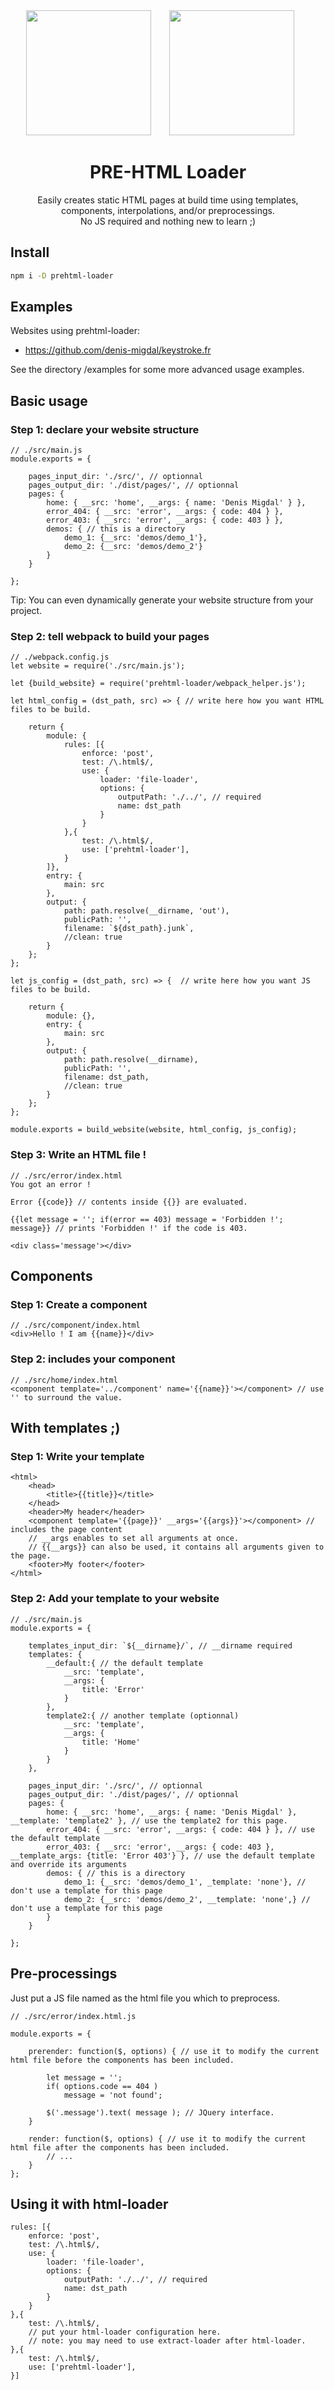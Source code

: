 <div align="center">
  <img width="200" height="200"
    src="https://worldvectorlogo.com/logos/html5.svg">
  <a href="https://github.com/webpack/webpack">
    <img width="200" height="200" vspace="" hspace="25"
      src="https://worldvectorlogo.com/logos/webpack.svg">
  </a>
  <h1>PRE-HTML Loader</h1>
  <p>Easily creates static HTML pages at build time using templates, components, interpolations, and/or preprocessings.<br/>
No JS required and nothing new to learn ;)<p>
</div>


<h2>Install</h2>

```bash
npm i -D prehtml-loader
```

<h2>Examples</h2>

Websites using prehtml-loader:
* https://github.com/denis-migdal/keystroke.fr

See the directory /examples for some more advanced usage examples.

<h2>Basic usage</h2>

<h3>Step 1: declare your website structure</h3>

```
// ./src/main.js
module.exports = {

	pages_input_dir: './src/', // optionnal
	pages_output_dir: './dist/pages/', // optionnal
	pages: {
		home: { __src: 'home', __args: { name: 'Denis Migdal' } },
		error_404: { __src: 'error', __args: { code: 404 } },
		error_403: { __src: 'error', __args: { code: 403 } },
		demos: { // this is a directory
			demo_1: {__src: 'demos/demo_1'},
			demo_2: {__src: 'demos/demo_2'}
		}
	}

};
```
Tip: You can even dynamically generate your website structure from your project.

<h3>Step 2: tell webpack to build your pages</h3>

```
// ./webpack.config.js
let website = require('./src/main.js');

let {build_website} = require('prehtml-loader/webpack_helper.js');

let html_config = (dst_path, src) => { // write here how you want HTML files to be build.

	return {
		module: {
			rules: [{
				enforce: 'post',
				test: /\.html$/,
				use: {
					loader: 'file-loader',
					options: {
						outputPath: './../', // required
						name: dst_path
					}
				}
			},{
				test: /\.html$/,
				use: ['prehtml-loader'],
			}
		]},
		entry: { 
			main: src
		},
		output: {
			path: path.resolve(__dirname, 'out'),
			publicPath: '',
			filename: `${dst_path}.junk`,
			//clean: true
		}
	};
};

let js_config = (dst_path, src) => {  // write here how you want JS files to be build.

	return {
		module: {},
		entry: {
			main: src
		},
		output: {
			path: path.resolve(__dirname),
			publicPath: '',
			filename: dst_path,
			//clean: true
		}
	};
};

module.exports = build_website(website, html_config, js_config);
```

<h3>Step 3: Write an HTML file !</h3>

```
// ./src/error/index.html
You got an error !

Error {{code}} // contents inside {{}} are evaluated.

{{let message = ''; if(error == 403) message = 'Forbidden !'; message}} // prints 'Forbidden !' if the code is 403.

<div class='message'></div>
```

<h2>Components</h2>

<h3>Step 1: Create a component</h3>

```
// ./src/component/index.html
<div>Hello ! I am {{name}}</div>
```

<h3>Step 2: includes your component</h3>

```
// ./src/home/index.html
<component template='../component' name='{{name}}'></component> // use '' to surround the value.
```

<h2>With templates ;)</h2>

<h3>Step 1: Write your template</h3>

```
<html>
	<head>
		<title>{{title}}</title>
	</head>
	<header>My header</header>
	<component template='{{page}}' __args='{{args}}'></component> // includes the page content
	// __args enables to set all arguments at once.
	// {{__args}} can also be used, it contains all arguments given to the page.
	<footer>My footer</footer>
</html>
```

<h3>Step 2: Add your template to your website</h3>

```
// ./src/main.js
module.exports = {

	templates_input_dir: `${__dirname}/`, // __dirname required
	templates: {
		__default:{ // the default template
			__src: 'template',
			__args: {
				title: 'Error'
			}
		},
		template2:{ // another template (optionnal)
			__src: 'template',
			__args: {
				title: 'Home'
			}
		}
	},

	pages_input_dir: './src/', // optionnal
	pages_output_dir: './dist/pages/', // optionnal
	pages: {
		home: { __src: 'home', __args: { name: 'Denis Migdal' }, __template: 'template2' }, // use the template2 for this page.
		error_404: { __src: 'error', __args: { code: 404 } }, // use the default template
		error_403: { __src: 'error', __args: { code: 403 }, __template_args: {title: 'Error 403'} }, // use the default template and override its arguments
		demos: { // this is a directory
			demo_1: {__src: 'demos/demo_1', _template: 'none'}, // don't use a template for this page
			demo_2: {__src: 'demos/demo_2', __template: 'none',} // don't use a template for this page
		}
	}

};
```



<h2>Pre-processings</h2>

Just put a JS file named as the html file you which to preprocess.
```
// ./src/error/index.html.js

module.exports = {

	prerender: function($, options) { // use it to modify the current html file before the components has been included.

		let message = '';
		if( options.code == 404 )
			message = 'not found';

		$('.message').text( message ); // JQuery interface.
	}

	render: function($, options) { // use it to modify the current html file after the components has been included.
		// ...
	}
};
```


<h2>Using it with html-loader</h2>

```
rules: [{
	enforce: 'post',
	test: /\.html$/,
	use: {
		loader: 'file-loader',
		options: {
			outputPath: './../', // required
			name: dst_path
		}
	}
},{
	test: /\.html$/,
	// put your html-loader configuration here.
	// note: you may need to use extract-loader after html-loader.
},{
	test: /\.html$/,
	use: ['prehtml-loader'],
}]
```

